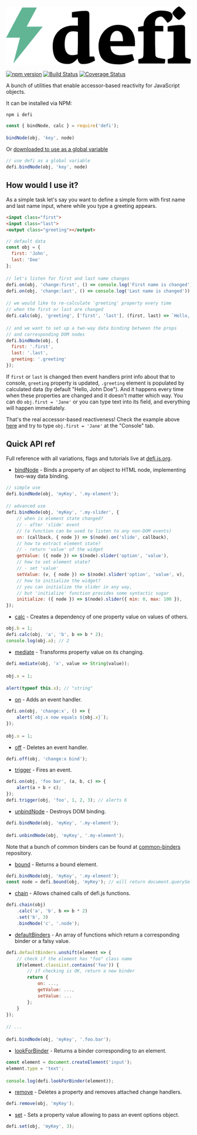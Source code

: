 <p align="center">

[![logo](logo.svg)](http://defi.js.org)


[![npm version](https://badge.fury.io/js/defi.svg)](https://badge.fury.io/js/defi) [![Build Status](https://travis-ci.org/defijs/defi.svg)](https://travis-ci.org/defi/defi) [![Coverage Status](https://coveralls.io/repos/github/defijs/defi/badge.svg?branch=master)](https://coveralls.io/github/defijs/defi?branch=master)


</p>


A bunch of utilities that enable accessor-based reactivity for JavaScript objects.

It can be installed via NPM:
```
npm i defi
```
```js
const { bindNode, calc } = require('defi');

bindNode(obj, 'key', node)
```

Or [downloaded to use as a global variable](https://github.com/defijs/defi/tree/gh-pages)

```js
// use defi as a global variable
defi.bindNode(obj, 'key', node)
```


## How would I use it?

As a simple task let's say you want to define a simple form with first name and last name input, where while you type a greeting appears.

```html
<input class="first">
<input class="last">
<output class="greeting"></output>
```

```js
// default data
const obj = {
  first: 'John',
  last: 'Doe'
};

// let's listen for first and last name changes
defi.on(obj, 'change:first', () => console.log('First name is changed'));
defi.on(obj, 'change:last', () => console.log('Last name is changed'));

// we would like to re-calculate 'greeting' property every time
// when the first or last are changed
defi.calc(obj, 'greeting', ['first', 'last'], (first, last) => `Hello, ${first} ${last}`);

// and we want to set up a two-way data binding between the props
// and corresponding DOM nodes
defi.bindNode(obj, {
  first: '.first',
  last: '.last',
  greeting: '.greeting'
});
```

If `first` or `last` is changed then event handlers print info about that to console, `greeting` property is updated, `.greeting` element is populated by calculated data (by default "Hello, John Doe"). And it happens every time when these properties are changed and it doesn't matter which way. You can do `obj.first = 'Jane'` or you can type text into its field, and everything will happen immediately.

That's the real accessor-based reactiveness! Check the example above [here](https://jsbin.com/xuzohanuno/1/edit?html,js,console,output) and try to type `obj.first = 'Jane'` at the "Console" tab.

## Quick API ref

Full reference with all variations, flags and tutorials live at [defi.js.org](http://defi.js.org).


- [bindNode](https://defi.js.org/#!defi.bindNode) - Binds a property of an object to HTML node, implementing two-way data binding.

```js
// simple use
defi.bindNode(obj, 'myKey', '.my-element');

// advanced use
defi.bindNode(obj, 'myKey', '.my-slider', {
    // when is element state changed?
    // - after 'slide' event
    // (a function can be used to listen to any non-DOM events)
  	on: (callback, { node }) => $(node).on('slide', callback),
    // how to extract element state?
    // - return 'value' of the widget
    getValue: ({ node }) => $(node).slider('option', 'value'),
    // how to set element state?
    // - set 'value'
    setValue: (v, { node }) => $(node).slider('option', 'value', v),
    // how to initialize the widget?
    // you can initialize the slider in any way,
    // but 'initialize' function provides some syntactic sugar
    initialize: ({ node }) => $(node).slider({ min: 0, max: 100 }),
});
```

- [calc](https://defi.js.org/#!defi.calc) - Creates a dependency of one property value on values of others.

```js
obj.b = 1;
defi.calc(obj, 'a', 'b', b => b * 2);
console.log(obj.a); // 2
```

- [mediate](https://defi.js.org/#!defi.mediate) - Transforms property value on its changing.

```js
defi.mediate(obj, 'x', value => String(value));

obj.x = 1;

alert(typeof this.x); // "string"
```


- [on](https://defi.js.org/#!defi.on) - Adds an event handler.

```js
defi.on(obj, 'change:x', () => {
	alert(`obj.x now equals ${obj.x}`);
});

obj.x = 1;
```

- [off](https://defi.js.org/#!defi.off) - Deletes an event handler.

```js
defi.off(obj, 'change:x bind');
```

- [trigger](https://defi.js.org/#!defi.trigger) - Fires an event.

```js
defi.on(obj, 'foo bar', (a, b, c) => {
	alert(a + b + c);
});
defi.trigger(obj, 'foo', 1, 2, 3); // alerts 6
```

- [unbindNode](https://defi.js.org/#!defi.unbindNode) - Destroys DOM binding.

```js
defi.bindNode(obj, 'myKey', '.my-element');

defi.unbindNode(obj, 'myKey', '.my-element');
```

Note that a bunch of common binders can be found at [common-binders](https://github.com/defijs/common-binders) repository.

- [bound](https://defi.js.org/#!defi.bound) - Returns a bound element.

```js
defi.bindNode(obj, 'myKey', '.my-element');
const node = defi.bound(obj, 'myKey'); // will return document.querySelector('.my-element')
```

- [chain](https://defi.js.org/#!defi.chain) - Allows chained calls of defi.js functions.

```js
defi.chain(obj)
    .calc('a', 'b', b => b * 2)
    .set('b', 3)
    .bindNode('c', '.node');
```

- [defaultBinders](https://defi.js.org/#!defi.defaultBinders) - An array of functions which return a corresponding binder or a falsy value.

```js
defi.defaultBinders.unshift(element => {
	// check if the element has "foo" class name
	if(element.classList.contains('foo')) {
		// if checking is OK, return a new binder
		return {
			on: ...,
			getValue: ...,
			setValue: ...
		};
	}
});

// ...

defi.bindNode(obj, 'myKey', '.foo.bar');

```

- [lookForBinder](https://defi.js.org/#!defi.lookForBinder) - Returns a binder corresponding to an element.

```js
const element = document.createElement('input');
element.type = 'text';

console.log(defi.lookForBinder(element));
```

- [remove](https://defi.js.org/#!defi.remove) - Deletes a property and removes attached change handlers.

```js
defi.remove(obj, 'myKey');
```

- [set](https://defi.js.org/#!defi.set) - Sets a property value allowing to pass an event options object.

```js
defi.set(obj, 'myKey', 3);
```
